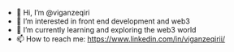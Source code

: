 - 👋 Hi, I’m @viganzeqiri
- 👀 I’m interested in front end development and web3
- 🌱 I’m currently learning and exploring the web3 world
- 📫 How to reach me: https://www.linkedin.com/in/viganzeqirii/

<!---
viganzeqiri/viganzeqiri is a ✨ special ✨ repository because its `README.md` (this file) appears on your GitHub profile.
You can click the Preview link to take a look at your changes.
--->
